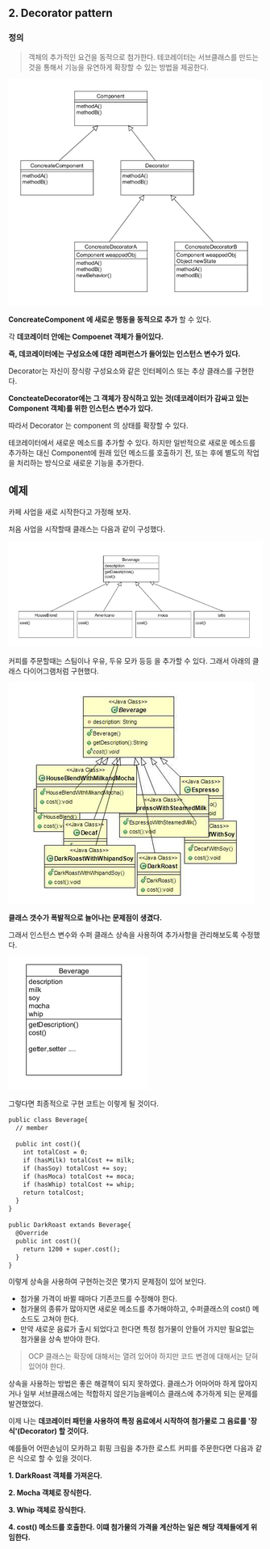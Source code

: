 ## 2. Decorator pattern

### 정의

> 객체의 추가적인 요건을 동적으로 첨가한다.
> 테코레이터는 서브클래스를 만드는 것을 통해서 기능을 유연하게 확장할 수 있는 방법을 제공한다.

![base](/src/main/md/decorator/img/deco1.PNG)

__ConcreateComponent 에 새로운 행동을 동적으로 추가__ 할 수 있다.


각 __데코레이터 안에는 Compoenet 객체가 들어있다.__

__즉, 데코레이터에는 구성요소에 대한 레퍼런스가 들어있는 인스턴스 변수가 있다.__

Decorator는 자신이 장식랑 구성요소와 같은 인터페이스 또는 추상 클래스를 구현한다.

__ConcteateDecorator에는 그 객체가 장식하고 있는 것(데코레이터가 감싸고 있는 Component 객체)를 위한 인스턴스 변수가 있다.__

따라서 Decorator 는 component 의 상태를 확장할 수 있다.

테코레이터에서 새로운 메소드를 추가할 수 있다. 하지만 일반적으로 새로운 메소드를 추가하는 대신 Component에 원래 있던 메소드를 호출하기 전, 또는 후에 별도의 작업을 처리하는 방식으로 새로운 기능을 추가한다.

## 예제

카페 사업을 새로 시작한다고 가정해 보자.

처음 사업을 시작할때 클래스는 다음과 같이 구성했다.

![base](/src/main/md/decorator/img/deco2.PNG)

커피를 주문할때는 스팀이나 우유, 두유 모카 등등 을 추가할 수 있다. 그래서 아래의 클래스 다이어그램처럼 구현했다.

![base](/src/main/md/decorator/img/deco3.PNG)

__클래스 갯수가 폭발적으로 늘어나는 문제점이 생겼다.__

그래서 인스턴스 변수와 수퍼 클래스 상속을 사용하여 추가사항을 관리해보도록 수정했다.

![base](/src/main/md/decorator/img/deco4.PNG)

그렇다면 최종적으로 구현 코트는 이렇게 될 것이다.

~~~
public class Beverage{
  // member
  
  public int cost(){
    int totalCost = 0;
    if (hasMilk) totalCost += milk;
    if (hasSoy) totalCost += soy;
    if (hasMoca) totalCost += moca;
    if (hasWhip) totalCost += whip;
    return totalCost;
  }
}

public DarkRoast extands Beverage{
  @Override
  public int cost(){
    return 1200 + super.cost();
  }
}
~~~

이렇게 상속을 사용하여 구현하는것은 몇가지 문제점이 있어 보인다.

* 첨가물 가격이 바뀔 때마다 기존코드를 수정해야 한다.
* 첨가물의 종류가 많아지면 새로운 메소드를 추가해야하고, 수퍼클래스의 cost() 메소드도 고쳐야 한다.
* 만약 새로운 음료가 출시 되었다고 한다면 특정 첨가물이 안들어 가지만 필요없는 첨가물을 상속 받아야 한다.

> OCP 
> 클래스는 확장에 대해서는 열려 있어야 하지만 코드 변경에 대해서는 닫혀 있어야 한다.

상속을 사용하는 방법은 좋은 해결책이 되지 못하였다. 클래스가 어마어마 하게 많아지거나 일부 서브클래스에는 적합하지 않은기능을베이스 클래스에 추가하게 되는 문제를 발견했었다.

이제 나는 __데코레이터 패턴을 사용하여 특정 음료에서 시작하여 첨가물로 그 음료를 '장식'(Decorator) 할 것이다.__

예를들어 어떤손님이 모카하고 휘핑 크림을 추가한 로스트 커피를 주문한다면 다음과 같은 식으로 할 수 있을 것이다.

__1. DarkRoast 객체를 가져온다.__

__2. Mocha 객체로 장식한다.__

__3. Whip 객체로 장식한다.__

__4. cost() 메소드를 호출한다. 이떄 첨가물의 가격을 계산하는 일은 해당 객체들에게 위임한다.__
